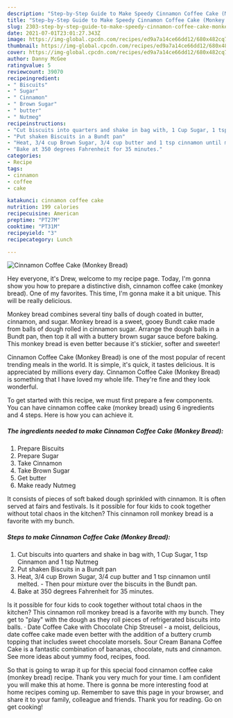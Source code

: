 ```yaml
---
description: "Step-by-Step Guide to Make Speedy Cinnamon Coffee Cake (Monkey Bread)"
title: "Step-by-Step Guide to Make Speedy Cinnamon Coffee Cake (Monkey Bread)"
slug: 2303-step-by-step-guide-to-make-speedy-cinnamon-coffee-cake-monkey-bread
date: 2021-07-01T23:01:27.343Z
image: https://img-global.cpcdn.com/recipes/ed9a7a14ce66dd12/680x482cq70/cinnamon-coffee-cake-monkey-bread-recipe-main-photo.jpg
thumbnail: https://img-global.cpcdn.com/recipes/ed9a7a14ce66dd12/680x482cq70/cinnamon-coffee-cake-monkey-bread-recipe-main-photo.jpg
cover: https://img-global.cpcdn.com/recipes/ed9a7a14ce66dd12/680x482cq70/cinnamon-coffee-cake-monkey-bread-recipe-main-photo.jpg
author: Danny McGee
ratingvalue: 5
reviewcount: 39070
recipeingredient:
- " Biscuits"
- " Sugar"
- " Cinnamon"
- " Brown Sugar"
- " butter"
- " Nutmeg"
recipeinstructions:
- "Cut biscuits into quarters and shake in bag with, 1 Cup Sugar, 1 tsp Cinnamon and 1 tsp Nutmeg"
- "Put shaken Biscuits in a Bundt pan"
- "Heat, 3/4 cup Brown Sugar, 3/4 cup butter and 1 tsp cinnamon until melted. Then pour mixture over the biscuits in the Bundt pan."
- "Bake at 350 degrees Fahrenheit for 35 minutes."
categories:
- Recipe
tags:
- cinnamon
- coffee
- cake

katakunci: cinnamon coffee cake 
nutrition: 199 calories
recipecuisine: American
preptime: "PT27M"
cooktime: "PT31M"
recipeyield: "3"
recipecategory: Lunch

---
```



![Cinnamon Coffee Cake (Monkey Bread)](https://img-global.cpcdn.com/recipes/ed9a7a14ce66dd12/680x482cq70/cinnamon-coffee-cake-monkey-bread-recipe-main-photo.jpg)

Hey everyone, it's Drew, welcome to my recipe page. Today, I'm gonna show you how to prepare a distinctive dish, cinnamon coffee cake (monkey bread). One of my favorites. This time, I'm gonna make it a bit unique. This will be really delicious.

Monkey bread combines several tiny balls of dough coated in butter, cinnamon, and sugar. Monkey bread is a sweet, gooey Bundt cake made from balls of dough rolled in cinnamon sugar. Arrange the dough balls in a Bundt pan, then top it all with a buttery brown sugar sauce before baking. This monkey bread is even better because it&#39;s stickier, softer and sweeter!

Cinnamon Coffee Cake (Monkey Bread) is one of the most popular of recent trending meals in the world. It is simple, it's quick, it tastes delicious. It is appreciated by millions every day. Cinnamon Coffee Cake (Monkey Bread) is something that I have loved my whole life. They're fine and they look wonderful.


To get started with this recipe, we must first prepare a few components. You can have cinnamon coffee cake (monkey bread) using 6 ingredients and 4 steps. Here is how you can achieve it.

<!--inarticleads1-->

##### The ingredients needed to make Cinnamon Coffee Cake (Monkey Bread):

1. Prepare  Biscuits
1. Prepare  Sugar
1. Take  Cinnamon
1. Take  Brown Sugar
1. Get  butter
1. Make ready  Nutmeg


It consists of pieces of soft baked dough sprinkled with cinnamon. It is often served at fairs and festivals. Is it possible for four kids to cook together without total chaos in the kitchen? This cinnamon roll monkey bread is a favorite with my bunch. 

<!--inarticleads2-->

##### Steps to make Cinnamon Coffee Cake (Monkey Bread):

1. Cut biscuits into quarters and shake in bag with, 1 Cup Sugar, 1 tsp Cinnamon and 1 tsp Nutmeg
1. Put shaken Biscuits in a Bundt pan
1. Heat, 3/4 cup Brown Sugar, 3/4 cup butter and 1 tsp cinnamon until melted. - Then pour mixture over the biscuits in the Bundt pan.
1. Bake at 350 degrees Fahrenheit for 35 minutes.


Is it possible for four kids to cook together without total chaos in the kitchen? This cinnamon roll monkey bread is a favorite with my bunch. They get to &#34;play&#34; with the dough as they roll pieces of refrigerated biscuits into balls. · Date Coffee Cake with Chocolate Chip Streusel - a moist, delicious, date coffee cake made even better with the addition of a buttery crumb topping that includes sweet chocolate morsels. Sour Cream Banana Coffee Cake is a fantastic combination of bananas, chocolate, nuts and cinnamon. See more ideas about yummy food, recipes, food. 

So that is going to wrap it up for this special food cinnamon coffee cake (monkey bread) recipe. Thank you very much for your time. I am confident you will make this at home. There is gonna be more interesting food at home recipes coming up. Remember to save this page in your browser, and share it to your family, colleague and friends. Thank you for reading. Go on get cooking!
